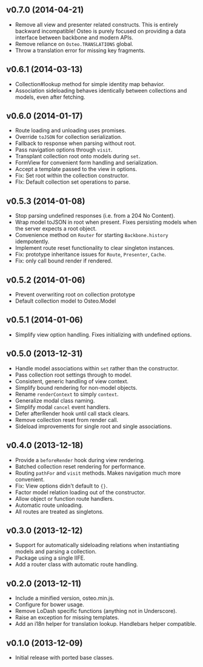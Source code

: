 ## v0.7.0 (2014-04-21)

* Remove all view and presenter related constructs. This is entirely backward
  incompatible! Osteo is purely focused on providing a data interface between
  backbone and modern APIs.
* Remove reliance on `Osteo.TRANSLATIONS` global.
* Throw a translation error for missing key fragments.

## v0.6.1 (2014-03-13)

* Collection#lookup method for simple identity map behavior.
* Association sideloading behaves identically between collections and models,
  even after fetching.

## v0.6.0 (2014-01-17)

* Route loading and unloading uses promises.
* Override `toJSON` for collection serialization.
* Fallback to response when parsing without root.
* Pass navigation options through `visit`.
* Transplant collection root onto models during `set`.
* FormView for convenient form handling and serialization.
* Accept a template passed to the view in options.
* Fix: Set root within the collection constructor.
* FIx: Default collection set operations to parse.

## v0.5.3 (2014-01-08)

* Stop parsing undefined responses (i.e. from a 204 No Content).
* Wrap model toJSON in root when present. Fixes persisting models when the
  server expects a root object.
* Convenience method on `Router` for starting `Backbone.history` idempotently.
* Implement route reset functionality to clear singleton instances.
* Fix: prototype inheritance issues for `Route`, `Presenter`, `Cache`.
* Fix: only call bound render if rendered.

## v0.5.2 (2014-01-06)

* Prevent overwriting root on collection prototype
* Default collection model to Osteo.Model

## v0.5.1 (2014-01-06)

* Simplify view option handling. Fixes initializing with undefined options.

## v0.5.0 (2013-12-31)

* Handle model associations within `set` rather than the constructor.
* Pass collection root settings through to model.
* Consistent, generic handling of view context.
* Simplify bound rendering for non-model objects.
* Rename `renderContext` to simply `context`.
* Generalize modal class naming.
* Simplify modal `cancel` event handlers.
* Defer afterRender hook until call stack clears.
* Remove collection reset from render call.
* Sideload improvements for single root and single associations.

## v0.4.0 (2013-12-18)

* Provide a `beforeRender` hook during view rendering.
* Batched collection reset rendering for performance.
* Routing `pathFor` and `visit` methods. Makes navigation much more convenient.
* Fix: View options didn't default to `{}`.
* Factor model relation loading out of the constructor.
* Allow object or function route handlers.
* Automatic route unloading.
* All routes are treated as singletons.

## v0.3.0 (2013-12-12)

* Support for automatically sideloading relations when instantiating models and
  parsing a collection.
* Package using a single IIFE.
* Add a router class with automatic route handling.

## v0.2.0 (2013-12-11)

* Include a minified version, osteo.min.js.
* Configure for bower usage.
* Remove LoDash specific functions (anything not in Underscore).
* Raise an exception for missing templates.
* Add an i18n helper for translation lookup. Handlebars helper compatible.

## v0.1.0 (2013-12-09)

* Initial release with ported base classes.
